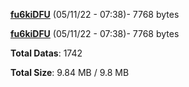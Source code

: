 [**fu6kiDFU**](/data/fu6kiDFU.txt) (05/11/22 - 07:38)- 7768 bytes

[**fu6kiDFU**](/data/fu6kiDFU.txt) (05/11/22 - 07:38)- 7768 bytes

**Total Datas**: 1742

**Total Size**: 9.84 MB / 9.8 MB